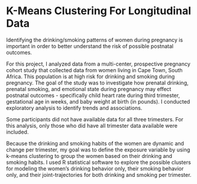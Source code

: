 # K-Means Clustering For Longitudinal Data

Identifying the drinking/smoking patterns of women during pregnancy is important in order to better understand the risk of possible postnatal outcomes.

For this project, I analyzed data from a multi-center, prospective pregnancy cohort study that collected data from women living in Cape Town, South Africa. This population is at high risk for drinking and smoking during pregnancy. The goal of the study was to investigate how prenatal drinking, prenatal smoking, and emotional state during pregnancy may effect postnatal outcomes - specifically child heart rate during third trimester, gestational age in weeks, and baby weight at birth (in pounds). I conducted exploratory analysis to identify trends and associations.

Some participants did not have available data for all three trimesters. For this analysis, only those who did have all trimester data available were included.

Because the drinking and smoking habits of the women are dynamic and change per trimester, my goal was to define the exposure variable by using k-means clustering to group the women based on their drinking and smoking habits. I used R statistical software to explore the possible clusters for modeling the women’s drinking behavior only, their smoking behavior only, and their joint-trajectories for both drinking and smoking per trimester.
